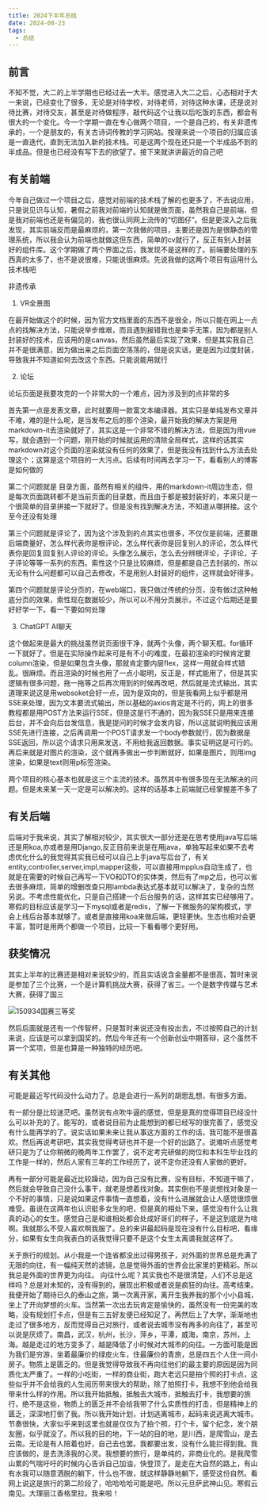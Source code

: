 ```yaml
---
title: 2024下半年总结
date: 2024-08-23 
tags: 
  - 总结
---
```


## 前言

不知不觉，大二的上半学期也已经过去一大半。感觉进入大二之后，心态相对于大一来说，已经变化了很多，无论是对待学校，对待老师，对待这种水课，还是说对待比赛，对待交友，甚至是对待做程序，敲代码这个让我以后吃饭的东西，都会有很大的一个变化。今一个学期一直在专心做两个项目，一个是自己的，有关非遗传承的，一个是朋友的，有关古诗词传教的学习网站。按理来说一个项目的归属应该是一直迭代，直到无法加入新的技术栈。可是这两个现在还只是一个半成品不到的半成品。但是也已经没有写下去的欲望了。接下来就讲讲最近的自己吧

## 有关前端

今年自己做过一个项目之后，感觉对前端的技术栈了解的也更多了，不去说应用，只是说见识与认知，暑假之前我对前端的认知就是做页面，虽然我自己是前端，但是我对前端也还是有偏见的，我也很认同网上流传的“切图仔”。但是更深入之后我发现，其实前端反而是最麻烦的，第一次我做的项目，主要还是因为是很静态的管理系统，所以我会认为前端也就做这但东西，简单的cv就行了，反正有别人封装好的组件库。这个学期做了两个界面之后，我发现不是这样的了。前端要处理的东西真的太多了，也不是说很难，只能说很麻烦。先说我做的这两个项目有运用什么技术栈吧

非遗传承

1. VR全景图

​		在最开始做这个的时候，因为官方文档里面的东西不是很全，所以只能在网上一点点的找解决方法，只能说举步维艰，而且遇到报错我也是束手无策，因为都是别人封装好的技术，应该用的是canvas，然后虽然最后实现了效果，但是其实我自己并不是很满意，因为做出来之后页面空荡荡的，但是说实话，更是因为过度封装，导致我并不知道如何去改这个东西。只能说能用就行

2. 论坛

论坛页面是我要攻克的一个非常大的一个难点，因为涉及到的点非常的多

首先第一点是发表文章，此时就要用一款富文本编译器。其实只是单纯发布文章并不难，难的是什么呢，是当发布之后的那个渲染，最开始我的解决方案是用markdown-it去渲染就好了，其实这是一个非常不错的解决方法，但是因为用vue写，就会遇到一个问题，刚开始的时候就运用的清除全局样式，这样的话其实markdown对这个页面的渲染就没有任何的效果了，但是我没有找到什么方法去处理这个；这算是这个项目的一大污点。后续有时间再去学习一下，看看别人的博客是如何做的

第二个问题就是 目录方面，虽然有相关的组件，用的markdown-it周边生态，但是每次页面跳转都不是当前页面的目录数，而且由于都是被封装好的，本来只是一个很简单的目录拼接一下就好了。但是没有找到解决方法，不知道从哪拼接。这个至今还没有处理

第三个问题就是评论了，因为这个涉及到的点其实也很多，不仅仅是前端，还要跟后端商量好，怎么样代表你是根评论，怎么样代表你是回复别人的评论，怎么样代表你是回复回复别人评论的评论。头像怎么展示，怎么去分辨根评论，子评论，子子评论等等一系列的东西。索性这个只是比较麻烦，但是都是自己去封装的，所以无论有什么问题都可以自己去修改，不是用别人封装好的组件，这样就会好得多。

第四个问题就是评论分页的，在web端口，我只做过传统的分页，没有做过这种触底分页的效果，索性现在数据较少，所以可以不用分页展示，不过这个后期还是要好好学一下。看一下要如何处理

3. ChatGPT AI聊天

这个做起来是最大的挑战虽然说页面很干净，就两个头像，两个聊天框。for循环一下就好了。但是在实际操作起来可是有不小的难度，在最初渲染的时候肯定要column渲染，但是如果包含头像，那就肯定要内层flex，这样一用就会样式错乱。很麻烦。而且渲染的时候也用了一点小聪明，反正是，样式能用了，但是其实逻辑有很多问题，拖一拖等之后再次用到的时候再改吧，然后就是流式输出，其实道理来说这是用websoket会好一点，因为是双向的，但是我看网上似乎都是用SSE来处理，因为文本要流式输出，所以基础的axios肯定是不行的，网上的很多教程都是用POST方法来运行SSE，但是这是行不通的，因为我SSE只是用来连接后台，并不会向后台发信息，我是提问的时候才会发内容，所以这就说明我应该用SSE先进行连接，之后再调用一个POST请求发一个body参数就行，因为数据是SSE返回，所以这个请求只用来发送，不用给我返回数据。事实证明这是可行的。再后来就是对图片的渲染，这个就再多做出一步判断就好，如果是图片，则用img渲染，如果是text则用p标签渲染。

两个项目的核心基本也就是这三个主流的技术。虽然其中有很多现在无法解决的问题。但是未来某一天一定是可以解决的。这样的话基本上前端就已经掌握差不多了

## 有关后端

后端对于我来说，其实了解相对较少，其实很大一部分还是在思考使用java写后端还是用koa,亦或者是用Django,反正目前来说是在用java，单独写起来如果不去考虑优化什么的我觉得其实我已经可以自己上手java写后台了，有关entity,controller,server,impl,mapper这些，可以直接用mpplus自动生成了，也就是在需要的时候自己再写一下VO和DTO的实体类，然后有了mp之后，也可以省去很多麻烦，简单的增删改查只用lambda表达式基本就可以解决了，复杂的当然另说。不考虑性能优化，只是自己搭建一个后台服务的话，这样其实已经够用了。寒假的目标应该是学习一下mysql或者是redis，了解一下微服务的架构模式，学会上线后台基本就够了。或者是直接用koa来做后端，更轻更快。生态也相对会更丰富，暂时是用两个都做一个项目，比较一下看看哪个更好用。

## 获奖情况

其实上半年的比赛还是相对来说较少的，而且实话说含金量都不是很高，暂时来说是参加了三个比赛，一个是计算机挑战大赛，获得了省三。一个是数字传媒与艺术大赛，获得了国三

![150934国赛三等奖](https://blog-pic-1338675647.cos.ap-nanjing.myqcloud.com/blog/202504271136916.jpg)

然后后面就是还有一个传智杯，只是暂时来说还没有投出去，不过按照自己的计划来说，应该是可以拿到国奖的。然后今年还有一个创新创业中期答辩，这个虽然不算一个奖项，但是也算是一种独特的经历吧。

## 有关其他

可能是最近写代码没什么动力了。总是会进行一系列的胡思乱想，有很多方面。

有一部分是比较迷茫吧。虽然说有点吹牛逼的感觉，但是是真的觉得项目已经没什么可以补充的了。能写的，或者说目前为止能想到的都已经写的很完善了，感觉没有什么能再学的了。说实话如果未来让我从事这方面的工作的话，我可能不是很喜欢。然后再说考研吧，其实我觉得考研也并不是一个好的出路了。说难听点感觉考研只是为了让你稍微的晚两年工作罢了，说不定考完研做的岗位和本科生毕业找的工作是一样的，然后人家有三年的工作经历了，说不定你还没有人家做的更好。

再有一部分可能是最近比较躁动，因为自己没有比赛，没有目标，不知道干嘛了，然后就会导致自己没什么事干，就老是想着找对象。其实倒也不是说想找对象是一个不好的事情，只是说如果这件事情一直想着，没有什么进展就会让人感觉很烦很难受。虽说在这两年也认识挺多女生的吧，但是真的相处下来，感觉没有什么让我真的动心的女生。感觉自己是和谁相处都会处成好哥们的样子，不是这到底是为啥啊。我就那么不受人喜欢啊我服了。总的来讲最起码是现在没有什么目标吧，看缘分，如果有女生向我表白的话我觉得只要不是这个女生太离谱我就这样了。

关于旅行的规划。从小我是一个连省都没出过得男孩子，对外面的世界总是充满了无限的向往，有一幅纯天然的滤镜，总是觉得外面的世界会比家里的更精彩。所以我总是外面的世界更为向往。 向往什么呢？其实我也不是很清楚，人们不总是这样吗？总是对未知的，没有得到的，展现出积极或者说是疯狂的向往。高考结束。我便开始了期待已久的泰山之旅，第一次离开家，离开生我养我的那个小小县城，坐上了开向梦想的火车。当然第一次出去玩肯定是愉快的，虽然没有一份完美的攻略，没有规划打卡点，但是有三五好友便已经知足了。再然后上了大学，渐渐地也走过了很多地方，反而觉得自己对旅行，或者说去城市没有再多的向往了，甚至可以说是厌烦了。南昌，武汉，杭州，长沙，萍乡，平潭，威海，南京，苏州，上海。越是走过的地方变多了，越是降低了小时候对大城市的向往。一方面可能是因为我们是穷游，坐着最廉价的绿皮火车，住最廉价的青旅，总是四五个人住一间小房子。物质上是匮乏的。但是我觉得导致我不再向往他们的最主要的原因是因为同质化太严重了。一样的小吃街，一样的商业街，跑大老远只是拍个照的打卡点，这些似乎并不会给我的人生阅历带来很大的帮助，除了拍照打卡，我想不到他会给我带来什么样的作用。所以我开始抵触，抵触去大城市，抵触去打卡，我想要的旅行，绝不是这些，物质上的匮乏并不会给我带了什么实质性的打击，但是精神上的匮乏，深深地打倒了我。所以我开始计划，计划逃离城市，起码来说逃离大城市。节奏很快，大家似乎来到这里也就是仅仅为了拍个照，打个卡，留个纪念，发个朋友圈，似乎就没了。所以我的目的地，下一站的目的地，是川西，是爬雪山，是去云南。无论是有人陪着也好，自己去也罢。我都要出发，没有什么能拦得到我。我应该做的，是去洗涤我的心灵。我想要的旅行，是单纯的，非商业化的。是我爬雪山累的气喘吁吁的时候内心告诉自己加油，快登顶了。是走在大自然的路上，有山有水我可以随意洒脱的躺下，什么也不做，就这样静静地躺下，感受这份自然。看网上说这是旅行的第二阶段了，哈哈哈哈可能是吧。所以元旦萨武神山见。寒假云南见。大理丽江香格里拉。我来啦！
